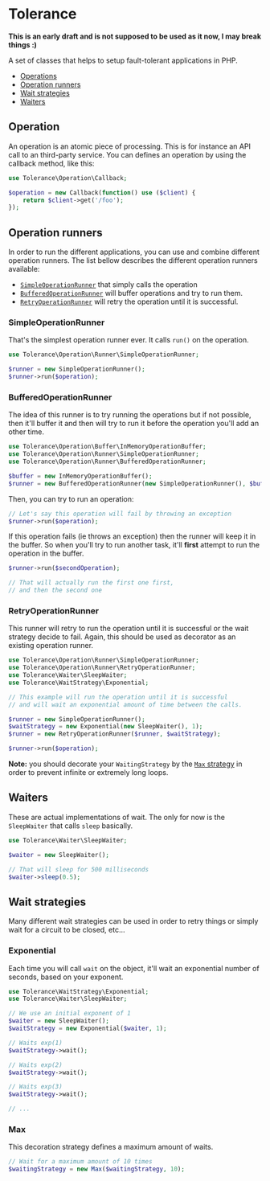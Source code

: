 # Tolerance

**This is an early draft and is not supposed to be used as it now, I may break things :)**

A set of classes that helps to setup fault-tolerant applications in PHP.

- [Operations](#operation)
- [Operation runners](#operation-runners)
- [Wait strategies](#wait-strategies)
- [Waiters](#waiters)

## Operation

An operation is an atomic piece of processing. This is for instance an API call to an third-party service.
You can defines an operation by using the callback method, like this:

```php
use Tolerance\Operation\Callback;

$operation = new Callback(function() use ($client) {
    return $client->get('/foo');
});
```

## Operation runners

In order to run the different applications, you can use and combine different operation runners. The list bellow
describes the different operation runners available:

- [`SimpleOperationRunner`](#simpleoperationrunner) that simply calls the operation
- [`BufferedOperationRunner`](#bufferedoperationrunner) will buffer operations and try to run them.
- [`RetryOperationRunner`](#retryoperationrunner) will retry the operation until it is successful.

### SimpleOperationRunner

That's the simplest operation runner ever. It calls `run()` on the operation.

```php
use Tolerance\Operation\Runner\SimpleOperationRunner;

$runner = new SimpleOperationRunner();
$runner->run($operation);
```

### BufferedOperationRunner

The idea of this runner is to try running the operations but if not possible, then it'll buffer it and then will try to
run it before the operation you'll add an other time.

```php
use Tolerance\Operation\Buffer\InMemoryOperationBuffer;
use Tolerance\Operation\Runner\SimpleOperationRunner;
use Tolerance\Operation\Runner\BufferedOperationRunner;

$buffer = new InMemoryOperationBuffer();
$runner = new BufferedOperationRunner(new SimpleOperationRunner(), $buffer);
```

Then, you can try to run an operation:
```php
// Let's say this operation will fail by throwing an exception
$runner->run($operation);
```

If this operation fails (ie throws an exception) then the runner will keep it in the buffer. So when you'll try to run
another task, it'll **first** attempt to run the operation in the buffer.
```php
$runner->run($secondOperation);

// That will actually run the first one first,
// and then the second one
```

### RetryOperationRunner

This runner will retry to run the operation until it is successful or the wait strategy decide to fail. Again, this
should be used as decorator as an existing operation runner.

```php
use Tolerance\Operation\Runner\SimpleOperationRunner;
use Tolerance\Operation\Runner\RetryOperationRunner;
use Tolerance\Waiter\SleepWaiter;
use Tolerance\WaitStrategy\Exponential;

// This example will run the operation until it is successful
// and will wait an exponential amount of time between the calls.

$runner = new SimpleOperationRunner();
$waitStrategy = new Exponential(new SleepWaiter(), 1);
$runner = new RetryOperationRunner($runner, $waitStrategy);

$runner->run($operation);
```

**Note:** you should decorate your `WaitingStrategy` by the [`Max` strategy](#max) in order to prevent infinite or
 extremely long loops.

## Waiters

These are actual implementations of wait. The only for now is the `SleepWaiter` that calls `sleep` basically.

```php
use Tolerance\Waiter\SleepWaiter;

$waiter = new SleepWaiter();

// That will sleep for 500 milliseconds
$waiter->sleep(0.5);
```

## Wait strategies

Many different wait strategies can be used in order to retry things or simply wait for a circuit to be closed, etc...

### Exponential

Each time you will call `wait` on the object, it'll wait an exponential number of seconds, based on your exponent.

```php
use Tolerance\WaitStrategy\Exponential;
use Tolerance\Waiter\SleepWaiter;

// We use an initial exponent of 1
$waiter = new SleepWaiter();
$waitStrategy = new Exponential($waiter, 1);

// Waits exp(1)
$waitStrategy->wait();

// Waits exp(2)
$waitStrategy->wait();

// Waits exp(3)
$waitStrategy->wait();

// ...
```

### Max

This decoration strategy defines a maximum amount of waits.

```php
// Wait for a maximum amount of 10 times
$waitingStrategy = new Max($waitingStrategy, 10);
```
